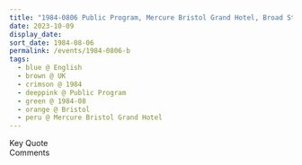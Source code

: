 ```yaml
---
title: "1984-0806 Public Program, Mercure Bristol Grand Hotel, Broad Street, Bristol, UK"
date: 2023-10-09
display_date: 
sort_date: 1984-08-06
permalink: /events/1984-0806-b
tags:
  - blue @ English
  - brown @ UK
  - crimson @ 1984
  - deeppink @ Public Program
  - green @ 1984-08
  - orange @ Bristol
  - peru @ Mercure Bristol Grand Hotel
---
```


<wave-list>
  <list-title color="green" width="75">Key Quote</list-title>
  <list-item color="BlanchedAlmond"  width="200"></list-item>
  <list-item color="Lavender"></list-item>
  <list-item color="BlanchedAlmond"></list-item>
</wave-list>

<br>

<wave-list>
  <list-title color="green" width="75">Comments</list-title>
  <list-item color="BlanchedAlmond"  width="200"></list-item>
  <list-item color="Lavender"></list-item>
  <list-item color="BlanchedAlmond"></list-item>
</wave-list>